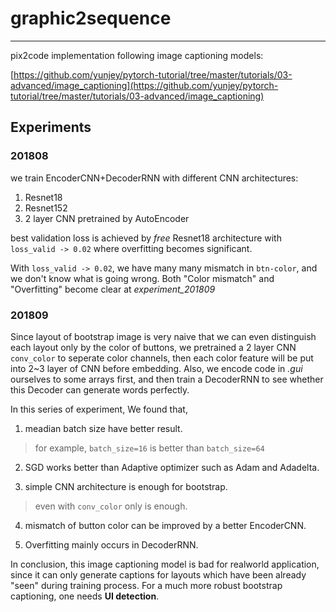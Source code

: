# graphic2sequence
---

pix2code implementation following image captioning models:

[https://github.com/yunjey/pytorch-tutorial/tree/master/tutorials/03-advanced/image_captioning](https://github.com/yunjey/pytorch-tutorial/tree/master/tutorials/03-advanced/image_captioning)

## Experiments

### 201808

we train EncoderCNN+DecoderRNN with different CNN architectures:
1. Resnet18
2. Resnet152
3. 2 layer CNN pretrained by AutoEncoder

best validation loss is achieved by *free* Resnet18 architecture with `loss_valid -> 0.02` where overfitting becomes significant.

With `loss_valid -> 0.02`, we have many many mismatch in `btn-color`, and we don't know what is going wrong. Both "Color mismatch" and "Overfitting" become clear at *experiment_201809*

### 201809

Since layout of bootstrap image is very naive that we can even distinguish each layout only by the color of buttons, we pretrained a 2 layer CNN `conv_color` to seperate color channels, then each color feature will be put into 2~3 layer of CNN before embedding. Also, we encode code in *.gui* ourselves to some arrays first, and then train a DecoderRNN to see whether this Decoder can generate words perfectly.

In this series of experiment, We found that,

1. meadian batch size have better result.
> for example, `batch_size=16` is better than `batch_size=64`

2. SGD works better than Adaptive optimizer such as Adam and Adadelta.

3. simple CNN architecture is enough for bootstrap.
> even with `conv_color` only is enough.

4. mismatch of button color can be improved by a better EncoderCNN.

5. Overfitting mainly occurs in DecoderRNN.

In conclusion, this image captioning model is bad for realworld application, since it can only generate captions for layouts which have been already "seen" during training process. For a much more robust bootstrap captioning, one needs **UI detection**.
